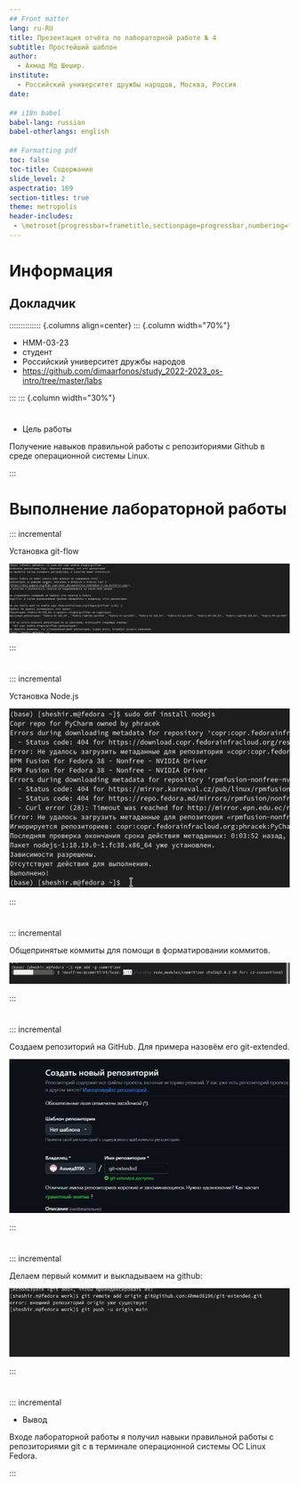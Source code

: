 ```yaml
---
## Front matter
lang: ru-RU
title: Презентация отчёта по лабораторной работе № 4
subtitle: Простейший шаблон
author:
  - Ахмад Мд Шешир.
institute:
  - Российский университет дружбы народов, Москва, Россия
date: 

## i18n babel
babel-lang: russian
babel-otherlangs: english

## Formatting pdf
toc: false
toc-title: Содержание
slide_level: 2
aspectratio: 169
section-titles: true
theme: metropolis
header-includes:
 - \metroset{progressbar=frametitle,sectionpage=progressbar,numbering=fraction}
---
```

# Информация

## Докладчик

:::::::::::::: {.columns align=center}
::: {.column width="70%"}


  * НММ-03-23
  * студент
  * Российский университет дружбы народов
  * <https://github.com/dimaarfonos/study_2022-2023_os-intro/tree/master/labs>

:::
::: {.column width="30%"}

# 
-  Цель работы

Получение навыков правильной работы с репозиториями Github в среде операционной системы Linux.

:::


# Выполнение лабораторной работы

::: incremental

Установка git-flow

![](image/1.png)

:::


# 

::: incremental

Установка Node.js

![](image/3.png)

:::

# 

::: incremental


Общепринятые коммиты для помощи в форматировании коммитов.

![](image/5.png)

:::

# 

::: incremental

Создаем репозиторий на GitHub. Для примера назовём его git-extended. 

![](image/7.png)

:::

# 

::: incremental


Делаем первый коммит и выкладываем на github:

![](image/8.png)

:::

# 

::: incremental

- Вывод

 Входе лабораторной работы я получил навыки правильной работы с репозиториями git с  в терминале операционной системы OC Linux Fedora.

:::

